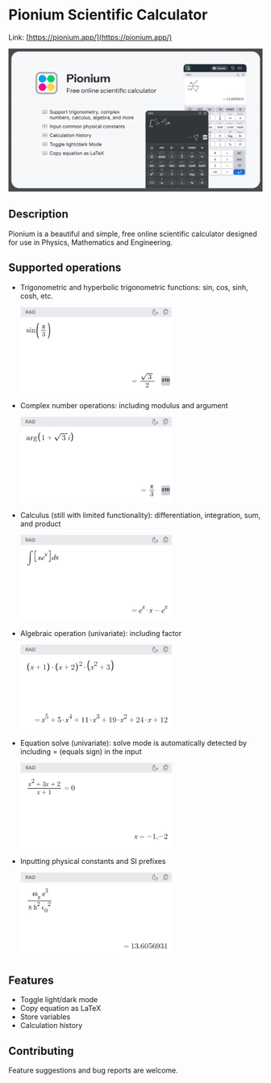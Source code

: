 # Pionium Scientific Calculator

Link: [https://pionium.app/](https://pionium.app/)

![Pionium calculator poster](figures/poster.svg)

## Description

Pionium is a beautiful and simple, free online scientific calculator designed for use in Physics, Mathematics and Engineering.

## Supported operations

- Trigonometric and hyperbolic trigonometric functions: sin, cos, sinh, cosh, etc.

  <img src="figures/trig.png" alt="trigonometric operations" width="300"/>

- Complex number operations: including modulus and argument

  <img src="figures/complex.png" alt="algebraic operation" width="300"/>

- Calculus (still with limited functionality): differentiation, integration, sum, and product

  <img src="figures/calculus.png" alt="algebraic operation" width="300"/>

- Algebraic operation (univariate): including factor

  <img src="figures/algebra.png" alt="algebraic operation" width="300"/>

- Equation solve (univariate): solve mode is automatically detected by including = (equals sign) in the input

  <img src="figures/solve.png" alt="equation solve" width="300"/>

- Inputting physical constants and SI prefixes

  <img src="figures/constants.png" alt="equation solve" width="300"/>

## Features

- Toggle light/dark mode
- Copy equation as LaTeX
- Store variables
- Calculation history

## Contributing

Feature suggestions and bug reports are welcome.
